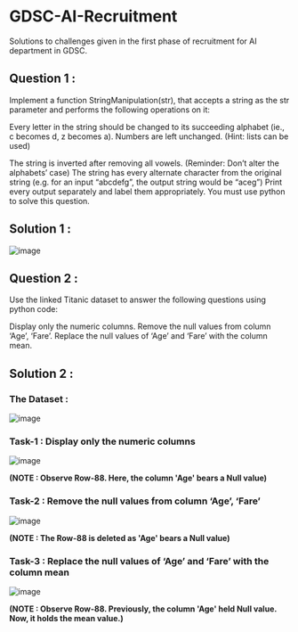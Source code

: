 # GDSC-AI-Recruitment
Solutions to challenges given in the first phase of recruitment for AI department in GDSC.

## Question 1 :
 Implement a function StringManipulation(str), that accepts a string as the str parameter and performs the following operations on it:
 
 Every letter in the string should be changed to its succeeding alphabet (ie., c becomes d, z becomes a). Numbers are left unchanged. (Hint: lists can be used)
 
 The string is inverted after removing all vowels. (Reminder: Don’t alter the alphabets’ case)
 The string has every alternate character from the original string (e.g. for an input “abcdefg”, the output string would be “aceg”)
 Print every output separately and label them appropriately. You must use python to solve this question.
 
## Solution 1 :

![image](https://user-images.githubusercontent.com/113159416/189270953-884318d9-7949-4b11-9445-ffaa903bbb7e.png)

## Question 2 :
 Use the linked Titanic dataset to answer the following questions using python code:
 
 Display only the numeric columns.
 Remove the null values from column ‘Age’, ‘Fare’.
 Replace the null values of ‘Age’ and ‘Fare’ with the column mean.
 
## Solution 2 :
 
 ### The Dataset :
  
  ![image](https://user-images.githubusercontent.com/113159416/189271472-bb665a7e-7166-40c3-a3ea-ef7a97273623.png)

 ### Task-1 : Display only the numeric columns
  
  ![image](https://user-images.githubusercontent.com/113159416/189271632-6403d85e-8faf-416f-8e6b-5c6780ce5e2f.png)
  
  **(NOTE : Observe Row-88. Here, the column 'Age' bears a Null value)**
 
 ### Task-2 : Remove the null values from column ‘Age’, ‘Fare’
  
  ![image](https://user-images.githubusercontent.com/113159416/189271931-c29b4d9f-b1b4-43a1-93ca-8a693fe283e3.png)
  
  **(NOTE : The Row-88 is deleted as 'Age' bears a Null value)**
  
 ### Task-3 : Replace the null values of ‘Age’ and ‘Fare’ with the column mean
  
  ![image](https://user-images.githubusercontent.com/113159416/189271965-5e2ee7e4-f18f-4207-b8a0-2c4b17edf829.png)

  **(NOTE : Observe Row-88. Previously, the column 'Age' held Null value. Now, it holds the mean value.)**

